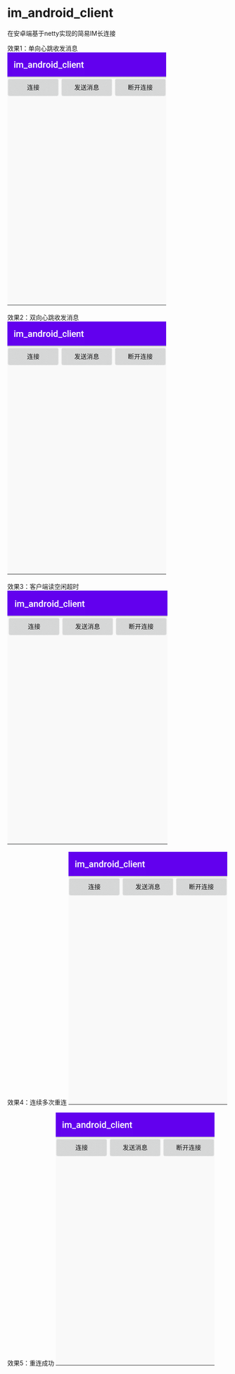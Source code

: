 # im_android_client
在安卓端基于netty实现的简易IM长连接


效果1：单向心跳收发消息
![image](https://github.com/huihuigithub/im_android_client/blob/main/gif/%E5%8D%95%E5%90%91%E5%BF%83%E8%B7%B3%E6%94%B6%E5%8F%91%E6%B6%88%E6%81%AF.gif)


效果2：双向心跳收发消息
![image](https://github.com/huihuigithub/im_android_client/blob/main/gif/%E5%8F%8C%E5%90%91%E5%BF%83%E8%B7%B3%E6%94%B6%E5%8F%91%E6%B6%88%E6%81%AF.gif)


效果3：客户端读空闲超时
![image](https://github.com/huihuigithub/im_android_client/blob/main/gif/%E5%AE%A2%E6%88%B7%E7%AB%AF%E8%AF%BB%E7%A9%BA%E9%97%B2%E8%B6%85%E6%97%B6.gif)


效果4：连续多次重连
![image](https://github.com/huihuigithub/im_android_client/blob/main/gif/%E8%BF%9E%E7%BB%AD%E5%A4%9A%E6%AC%A1%E9%87%8D%E8%BF%9E.gif)


效果5：重连成功
![image](https://github.com/huihuigithub/im_android_client/blob/main/gif/%E9%87%8D%E8%BF%9E%E6%88%90%E5%8A%9F.gif)



